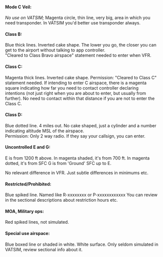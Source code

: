 #### Mode C Veil:  
_No use on VATSIM;_ Magenta circle, thin line, very big, area in which you need transponder. In VATSIM you'd better use transponder always.  

#### Class B:  
Blue thick lines. Inverted cake shape. The lower you go, the closer you can get to the airport without talking to app controller.  
"Cleared to Class Bravo airspace" statement needed to enter when VFR.  

#### Class C:  
Magenta thick lines. Inverted cake shape. 
Permission: "Cleared to Class C" statement needed. If intending to enter C airspace, there is a magenta square indicating how far you need to contact controller declaring intentions (not just right when you are about to enter, but usually from further). No need to contact within that distance if you are not to enter the Class C.  

#### Class D:  
Blue dotted line. 4 miles out. No cake shaped, just a cylinder and a number indicating altitude MSL of the airspace.  
Permission: Only 2 way radio. If they say your callsign, you can enter.

#### Uncontrolled E and G:  
E is from 1200 ft above.  In magenta shaded, it's from 700 ft. In magenta dotted, it's from SFC
G is from 'Ground' SFC up to E.  

No relevant difference in VFR. Just subtle differences in minimums etc.  

#### Restricted/Prohibited:  
Blue spiked line.  Named like R-xxxxxxxx or P-xxxxxxxxxxxx
You can review in the sectional descriptions about restriction hours etc.

#### MOA, Military ops:  
Red spiked lines, not simulated.

#### Special use airspace:  
Blue boxed line or shaded in white. 
White surface. Only seldom simulated in VATSIM, review sectional info about it.




####


